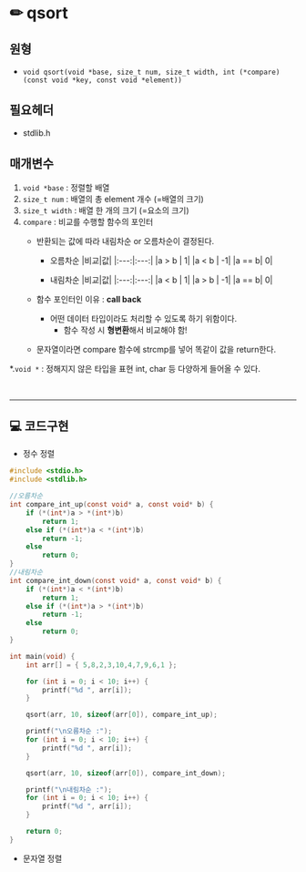 # ✏ qsort

## 원형
-  `void qsort(void *base, size_t num, size_t width, int (*compare)(const void *key, const void *element))` 

## 필요헤더
- stdlib.h

## 매개변수
1. `void *base` : 정렬할 배열
2. `size_t num` : 배열의 총 element 개수 (=배열의 크기)
3. `size_t width` : 배열 한 개의 크기 (=요소의 크기)
4. `compare` : 비교를 수행할 함수의 포인터
    - 반환되는 값에 따라 내림차순 or 오름차순이 결정된다.
        - 오름차순 
            |비교|값|
            |:---:|:---:|
            |a > b | 1|
            |a < b | -1|
            |a == b| 0|
        
        - 내림차순 
            |비교|값|
            |:---:|:---:|
            |a < b | 1|
            |a > b | -1|
            |a == b| 0|
        
    - 함수 포인터인 이유 : **call back**
        - 어떤 데이터 타입이라도 처리할 수 있도록 하기 위함이다.
            - 함수 작성 시 **형변환**해서 비교해야 함!
    - 문자열이라면 compare 함수에 strcmp를 넣어 똑같이 값을 return한다.  

*.`void *` : 정해지지 않은 타입을 표현 int, char 등 다양하게 들어올 수 있다.

</br>

___


## 💻 코드구현

- 정수 정렬
```C
#include <stdio.h>
#include <stdlib.h>

//오름차순
int compare_int_up(const void* a, const void* b) {
	if (*(int*)a > *(int*)b)
		return 1;
	else if (*(int*)a < *(int*)b)
		return -1;
	else
		return 0;
}
//내림차순
int compare_int_down(const void* a, const void* b) {
	if (*(int*)a < *(int*)b)
		return 1;
	else if (*(int*)a > *(int*)b)
		return -1;
	else
		return 0;
}

int main(void) {
	int arr[] = { 5,8,2,3,10,4,7,9,6,1 };

	for (int i = 0; i < 10; i++) {
		printf("%d ", arr[i]);
	}

	qsort(arr, 10, sizeof(arr[0]), compare_int_up);

	printf("\n오름차순 :");
	for (int i = 0; i < 10; i++) {
		printf("%d ", arr[i]);
	}

	qsort(arr, 10, sizeof(arr[0]), compare_int_down);

	printf("\n내림차순 :");
	for (int i = 0; i < 10; i++) {
		printf("%d ", arr[i]);
	}

	return 0;
}
```

- 문자열 정렬

